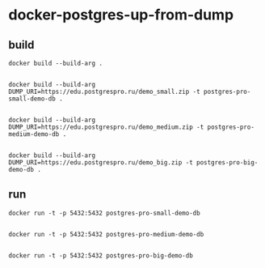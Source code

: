 # docker-postgres-up-from-dump

## build

    docker build --build-arg .


    docker build --build-arg DUMP_URI=https://edu.postgrespro.ru/demo_small.zip -t postgres-pro-small-demo-db .


    docker build --build-arg DUMP_URI=https://edu.postgrespro.ru/demo_medium.zip -t postgres-pro-medium-demo-db .


    docker build --build-arg DUMP_URI=https://edu.postgrespro.ru/demo_big.zip -t postgres-pro-big-demo-db .


## run

    docker run -t -p 5432:5432 postgres-pro-small-demo-db


    docker run -t -p 5432:5432 postgres-pro-medium-demo-db


    docker run -t -p 5432:5432 postgres-pro-big-demo-db


